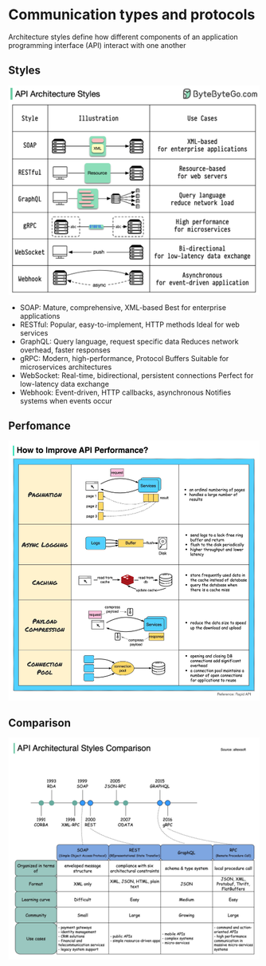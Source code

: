 # Communication types and protocols

Architecture styles define how different components of an application programming interface (API) interact with one another

## Styles

![](../../../aaa-assets/api-types-and-styles-1.png)

- SOAP: 
    Mature, comprehensive, XML-based
    Best for enterprise applications 
- RESTful: 
    Popular, easy-to-implement, HTTP methods 
    Ideal for web services 
- GraphQL:
    Query language, request specific data 
    Reduces network overhead, faster responses 
- gRPC: 
    Modern, high-performance, Protocol Buffers 
    Suitable for microservices architectures 
- WebSocket: 
    Real-time, bidirectional, persistent connections 
    Perfect for low-latency data exchange 
- Webhook: 
    Event-driven, HTTP callbacks, asynchronous 
    Notifies systems when events occur

## Perfomance

![](../../../aaa-assets/api-types-and-styles-2.jpg)

## Comparison

![](../../../aaa-assets/api-types-and-styles-3.jpeg)
